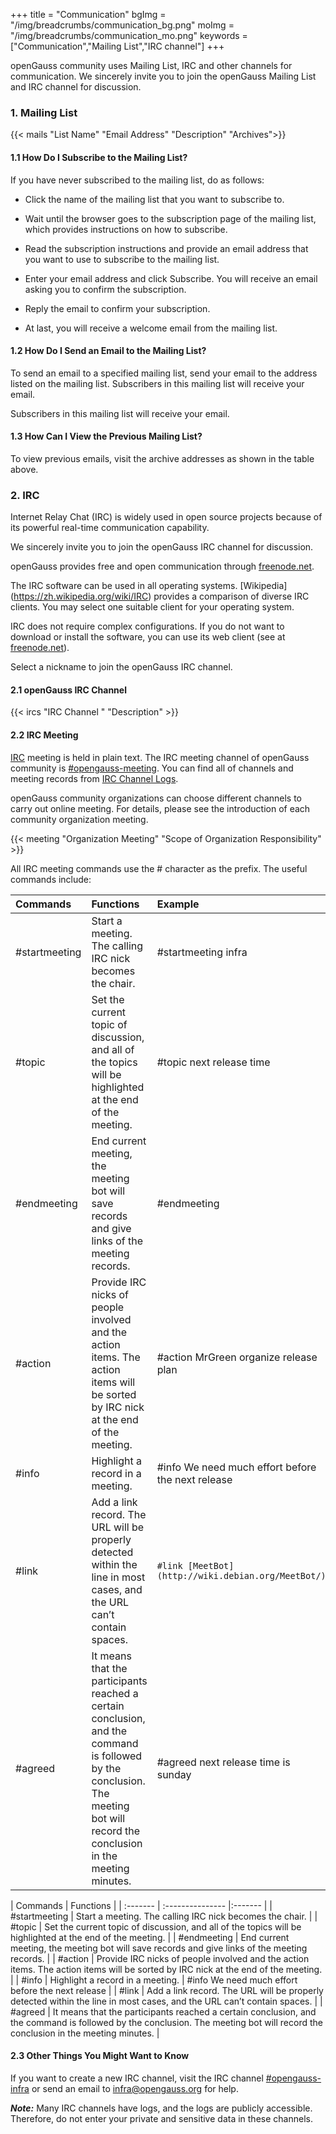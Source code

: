 +++
title = "Communication"
bgImg = "/img/breadcrumbs/communication_bg.png"
moImg = "/img/breadcrumbs/communication_mo.png"
keywords = ["Communication","Mailing List","IRC channel"]
+++

openGauss community uses Mailing List, IRC and other channels for communication. We sincerely invite you to join the openGauss Mailing List and IRC channel for discussion.

### 1. Mailing List
{{< mails "List Name" "Email Address" "Description" "Archives">}}

#### 1.1 How Do I Subscribe to the Mailing List?


If you have never subscribed to the mailing list, do as follows:

* Click the name of the mailing list that you want to subscribe to.

* Wait until the browser goes to the subscription page of the mailing list, which provides instructions on how to subscribe.

* Read the subscription instructions and provide an email address that you want to use to subscribe to the mailing list.

* Enter your email address and click Subscribe. You will receive an email asking you to confirm the subscription.

* Reply the email to confirm your subscription.

* At last, you will receive a welcome email from the mailing list.


#### 1.2 How Do I Send an Email to the Mailing List?

To send an email to a specified mailing list, send your email to the address listed on the mailing list. Subscribers in this mailing list will receive your email.

Subscribers in this mailing list will receive your email.

#### 1.3 How Can I View the Previous Mailing List?

To view previous emails, visit the archive addresses as shown in the table above.

### 2. IRC


Internet Relay Chat (IRC) is widely used in open source projects because of its powerful real-time communication capability.

We sincerely invite you to join the openGauss IRC channel for discussion.

openGauss provides free and open communication through [freenode.net](https://freenode.net/).

The IRC software can be used in all operating systems. [Wikipedia] (https://zh.wikipedia.org/wiki/IRC) provides a comparison of diverse IRC clients. You may select one suitable client for your operating system.

IRC does not require complex configurations. If you do not want to download or install the software, you can use its web client (see at [freenode.net](https://freenode.net/)).

Select a nickname to join the openGauss IRC channel.

#### 2.1 openGauss IRC Channel

{{< ircs "IRC Channel " "Description" >}}

#### 2.2 IRC Meeting

[IRC]((https://zh.wikipedia.org/wiki/IRC)) meeting is held in plain text. The IRC meeting channel of openGauss community is [#opengauss-meeting](https://webchat.freenode.net/?randomnick=1&channels=%23opengauss-meeting&prompt=1&uio=d4). You can find all of channels and meeting records from [IRC Channel Logs](https://meetings.opengauss.org/).

openGauss community organizations can choose different channels to carry out online meeting. For details, please see the introduction of each community organization meeting.

{{< meeting "Organization Meeting" "Scope of Organization Responsibility" >}}


All IRC meeting commands use the # character as the prefix. The useful commands include:

| Commands | Functions | Example |
| :------- | :--------------- |:------- |
| #startmeeting | Start a meeting. The calling IRC nick becomes the chair. | #startmeeting infra |
| #topic | Set the current topic of discussion, and all of the topics will be highlighted at the end of the meeting. | #topic next release time |
| #endmeeting | End current meeting, the meeting bot will save records and give links of the meeting records. | #endmeeting |
| #action | Provide IRC nicks of people involved and the action items. The action items will be sorted by IRC nick at the end of the meeting. | #action MrGreen organize release plan |
| #info | Highlight a record in a meeting. | #info We need much effort before the next release |
| #link | Add a link record. The URL will be properly detected within the line in most cases, and the URL can’t contain spaces. | `#link [MeetBot](http://wiki.debian.org/MeetBot/)` |
| #agreed | It means that the participants reached a certain conclusion, and the command is followed by the conclusion. The meeting bot will record the conclusion in the meeting minutes. | #agreed next release time is sunday |

| Commands | Functions | 
| :------- | :--------------- |:------- |
| #startmeeting | Start a meeting. The calling IRC nick becomes the chair. | 
| #topic | Set the current topic of discussion, and all of the topics will be highlighted at the end of the meeting. | 
| #endmeeting | End current meeting, the meeting bot will save records and give links of the meeting records. | 
| #action | Provide IRC nicks of people involved and the action items. The action items will be sorted by IRC nick at the end of the meeting. | 
| #info | Highlight a record in a meeting. | #info We need much effort before the next release |
| #link | Add a link record. The URL will be properly detected within the line in most cases, and the URL can’t contain spaces. | 
| #agreed | It means that the participants reached a certain conclusion, and the command is followed by the conclusion. The meeting bot will record the conclusion in the meeting minutes. | 

#### 2.3 Other Things You Might Want to Know

If you want to create a new IRC channel,
visit the IRC channel [#opengauss-infra](https://webchat.freenode.net/#opengauss-infra)
or send an email to <infra@opengauss.org> for help.

***Note:*** Many IRC channels have logs, and the logs are publicly accessible.
Therefore, do not enter your private and sensitive data in these channels.
